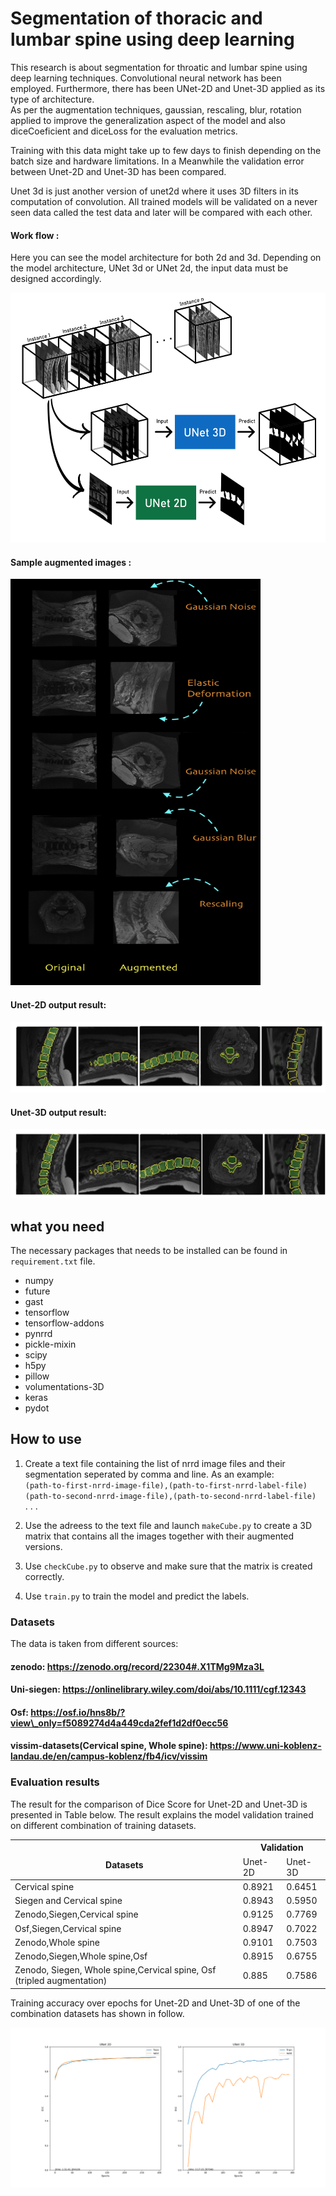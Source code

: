 # Segmentation of thoracic and lumbar spine using deep learning

This research is about segmentation for throatic and lumbar spine using deep learning techniques. Convolutional neural network has been employed. Furthermore, there has been UNet-2D and Unet-3D applied as its type of architecture.  
As per the augmentation techniques, gaussian, rescaling, blur, rotation applied to improve the generalization aspect of the model and also diceCoeficient and diceLoss for the evaluation metrics.

Training with this data might take up to few days to finish depending on the batch size and hardware limitations. In a Meanwhile the validation error between Unet-2D and Unet-3D has been compared.

Unet 3d is just another version of unet2d where it uses 3D filters in its computation of convolution. 
All trained models will be validated on a never seen data called the test data and later will be compared with each other.

#### Work flow :
Here you can see the model architecture for both 2d and 3d. 
Depending on the model architecture, UNet 3d or UNet 2d, the input data must be designed accordingly. 

<img src="images/cube.jpg" height="400">

#### Sample augmented images :

<img src="images/augmentation.png" height="650" width="400">

#### Unet-2D output result:
<img src="images/unet2d.png">

#### Unet-3D output result:
<img src="images/unet3d.png">

## what you need 

The necessary packages that needs to be installed can be found in `requirement.txt` file.

- numpy
- future
- gast
- tensorflow
- tensorflow-addons
- pynrrd
- pickle-mixin
- scipy
- h5py
- pillow
- volumentations-3D
- keras
- pydot


## How to use
1. Create a text file containing the list of nrrd image files and their segmentation seperated by comma and line. As an example: </br>
	 `(path-to-first-nrrd-image-file),(path-to-first-nrrd-label-file)` </br>
	 `(path-to-second-nrrd-image-file),(path-to-second-nrrd-label-file)` </br>
		.
		.
		.
		 
2. Use the adreess to the text file and launch `makeCube.py` to create a 3D matrix that contains all the images together with their augmented versions.</br>
3. Use `checkCube.py` to observe and make sure that the matrix is created correctly. </br>
4. Use `train.py` to train the model and predict the labels.</br>

### Datasets

The data is taken from different sources:

#### zenodo: https://zenodo.org/record/22304#.X1TMg9Mza3L </br>
#### Uni-siegen: https://onlinelibrary.wiley.com/doi/abs/10.1111/cgf.12343  </br>
#### Osf: https://osf.io/hns8b/?view\_only=f5089274d4a449cda2fef1d2df0ecc56  </br>
#### vissim-datasets(Cervical spine, Whole spine): https://www.uni-koblenz-landau.de/en/campus-koblenz/fb4/icv/vissim


### Evaluation results

The result for the comparison of Dice Score for Unet-2D and Unet-3D is presented in Table below. The result explains the model validation trained on different combination of training datasets. 

<table class="tg">
<thead>
  <tr>
    <th class="tg-v0hj" rowspan="2"><br>Datasets</th>
    <th class="tg-v0hj" colspan="2">Validation</th>
  </tr>
  <tr>
    <td class="tg-dvid">Unet-2D</td>
    <td class="tg-dvid">Unet-3D</td>

  </tr>
</thead>
<tbody>
  <tr>
    <td class="tg-0pky">Cervical spine</td>
    <td class="tg-fymr">0.8921</td>
    <td class="tg-0pky">0.6451</td>

  </tr>
  <tr>
    <td class="tg-0pky">Siegen and Cervical spine</td>
    <td class="tg-fymr">0.8943</td>
    <td class="tg-0pky">0.5950</td>

  </tr>
  <tr>
    <td class="tg-0pky">Zenodo,Siegen,Cervical spine</td>
    <td class="tg-fymr">0.9125</td>
    <td class="tg-0pky">0.7769</td>

  </tr>
  <tr>
    <td class="tg-0pky">Osf,Siegen,Cervical spine</td>
    <td class="tg-fymr">0.8947</td>
    <td class="tg-0pky">0.7022</td>

  </tr>
  <tr>
    <td class="tg-0pky">Zenodo,Whole spine</td>
    <td class="tg-fymr">0.9101</td>
    <td class="tg-0pky">0.7503</td>

  </tr>
  <tr>
    <td class="tg-0pky">Zenodo,Siegen,Whole spine,Osf</td>
    <td class="tg-fymr">0.8915</td>
    <td class="tg-0pky">0.6755</td>

  </tr>
  <tr>
    <td class="tg-0pky">Zenodo, Siegen, Whole spine,Cervical spine, Osf (tripled augmentation)</td>
    <td class="tg-fymr">0.885</td>
    <td class="tg-0pky">0.7586</td>

  </tr>
</tbody>
</table>


Training accuracy over epochs for Unet-2D and Unet-3D of one of the combination datasets has shown in follow. 

<img src="images/chart.png">

